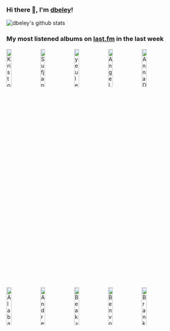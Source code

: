 ### Hi there 👋, I'm [dbeley](https://dbeley.ovh/en)!

![dbeley's github stats](https://github-readme-stats.vercel.app/api?username=dbeley)

### My most listened albums on [last.fm](https://www.last.fm/user/d_beley) in the last week

[<img src='https://lastfm.freetls.fastly.net/i/u/300x300/b0bed106fbf3922e4bc449fa4d4cfe7e.jpg' width='16%' height='16%' alt='Kristofer Maddigan - CUPHEAD ORIGINAL SOUNDTRACK'>](https://www.last.fm/music/kristofer%2bmaddigan/cuphead%2boriginal%2bsoundtrack)&nbsp;
[<img src='https://lastfm.freetls.fastly.net/i/u/300x300/c04861341a86e2054772ba6783cb4ffc.png' width='16%' height='16%' alt='Sufjan Stevens - Javelin'>](https://www.last.fm/music/sufjan%2bstevens/javelin)&nbsp;
[<img src='https://lastfm.freetls.fastly.net/i/u/300x300/dd76702cea38c838a3090dd9496d92d9.jpg' width='16%' height='16%' alt='yeule - softscars'>](https://www.last.fm/music/yeule/softscars)&nbsp;
[<img src='https://lastfm.freetls.fastly.net/i/u/300x300/1ebc460738af0f59ddfe78fb4c8f09d7.jpg' width='16%' height='16%' alt='Angel Bat Dawid - The Oracle'>](https://www.last.fm/music/angel%2bbat%2bdawid/the%2boracle)&nbsp;
[<img src='https://lastfm.freetls.fastly.net/i/u/300x300/e18de8ca96e0f08902f70961241c0f57.jpg' width='16%' height='16%' alt='Anna Domino - East and West + Live In Japan'>](https://www.last.fm/music/anna%2bdomino/east%2band%2bwest%2b%252b%2blive%2bin%2bjapan)&nbsp;
<br>
[<img src='https://lastfm.freetls.fastly.net/i/u/300x300/04a144c50f32bc8b39cfa78f673d01cb.jpg' width='16%' height='16%' alt='Alabaster Deplume - To Cy & Lee: Instrumentals Vol. 1'>](https://www.last.fm/music/alabaster%2bdeplume/to%2bcy%2b%2526%2blee%253a%2binstrumentals%2bvol.%2b1)&nbsp;
[<img src='https://lastfm.freetls.fastly.net/i/u/300x300/46b4da7bdc7e06dfeba30859e1a9c50c.jpg' width='16%' height='16%' alt='Andrew Wasylyk - Fugitive Light and Themes of Consolation'>](https://www.last.fm/music/andrew%2bwasylyk/fugitive%2blight%2band%2bthemes%2bof%2bconsolation)&nbsp;
[<img src='https://lastfm.freetls.fastly.net/i/u/300x300/ab8bdd87ba6ebaa4e3bd9453d32ef4b6.jpg' width='16%' height='16%' alt='Beak> - Couple in a Hole (Original Soundtrack)'>](https://www.last.fm/music/beak%253e/couple%2bin%2ba%2bhole%2b%2528original%2bsoundtrack%2529)&nbsp;
[<img src='https://lastfm.freetls.fastly.net/i/u/300x300/8636abc148f8890332b0a19697000cf6.jpg' width='16%' height='16%' alt='Ben von Wildenhaus - II'>](https://www.last.fm/music/ben%2bvon%2bwildenhaus/ii)&nbsp;
[<img src='https://lastfm.freetls.fastly.net/i/u/300x300/dfb325a4fb4e1190e155eb449be3365b.png' width='16%' height='16%' alt='Branko Mataja - Traditional and Folk Songs of Yugoslavia'>](https://www.last.fm/music/branko%2bmataja/traditional%2band%2bfolk%2bsongs%2bof%2byugoslavia)&nbsp;
<br>
